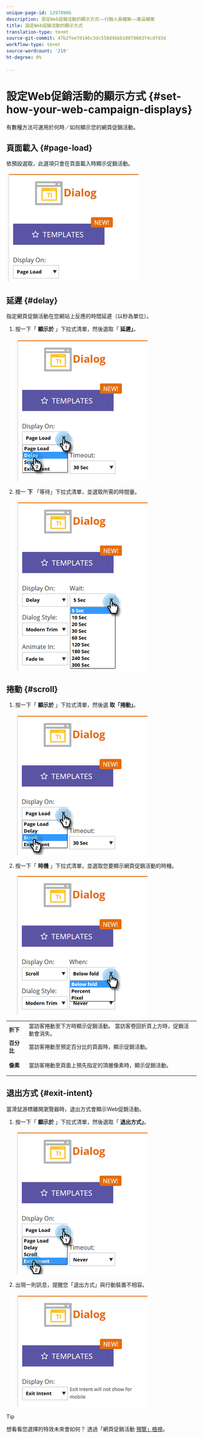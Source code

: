 ```yaml
---
unique-page-id: 12978906
description: 設定Web促銷活動的顯示方式——行銷人員檔案——產品檔案
title: 設定Web促銷活動的顯示方式
translation-type: tm+mt
source-git-commit: 47b2fee7d146c3dc558d4bbb10070683f4cdfd3d
workflow-type: tm+mt
source-wordcount: '210'
ht-degree: 0%

---
```



# 設定Web促銷活動的顯示方式 {#set-how-your-web-campaign-displays}

有數種方法可運用於何時／如何顯示您的網頁促銷活動。

## 頁面載入 {#page-load}

依預設選取，此選項只會在頁面載入時顯示促銷活動。

![](assets/pl1.png)

## 延遲 {#delay}

指定網頁促銷活動在您網站上反應的時間延遲（以秒為單位）。

1. 按一下「 **顯示於** 」下拉式清單，然後選取「 **延遲」**。

   ![](assets/d1.png)

1. 按一 **下** 「等待」下拉式清單，並選取所需的時間量。

   ![](assets/d2.png)

## 捲動 {#scroll}

1. 按一下「 **顯示於** 」下拉式清單，然後選 **取「捲動」**。

   ![](assets/s1.png)

1. 按一下「 **時機** 」下拉式清單，並選取您要顯示網頁促銷活動的時機。

   ![](assets/s2.png)

<table> 
 <tbody> 
  <tr> 
   <td><strong>折下</strong></td> 
   <td>當訪客捲動至下方時顯示促銷活動。 當訪客卷回折頁上方時，促銷活動會消失。</td> 
  </tr> 
  <tr> 
   <td><strong>百分比</strong></td> 
   <td>當訪客捲動至預定百分比的頁面時，顯示促銷活動。</td> 
  </tr> 
  <tr> 
   <td><strong>像素</strong></td> 
   <td><p>當訪客捲動至頁面上預先指定的頂層像素時，顯示促銷活動。</p></td> 
  </tr> 
 </tbody> 
</table>

## 退出方式 {#exit-intent}

當滑鼠游標離開瀏覽器時，退出方式會顯示Web促銷活動。

1. 按一下「 **顯示於** 」下拉式清單，然後選取「 **退出方式」**。

   ![](assets/ei1.png)

1. 出現一則訊息，提醒您「退出方式」與行動裝置不相容。

   ![](assets/ei2.png)

>[!TIP]
>
>想看看您選擇的特效未來會如何？ 透過「網頁促銷活動 [預覽」檢視](preview-and-test-a-web-campaign.md)。

